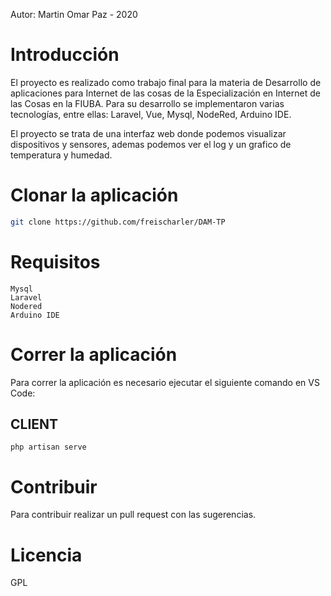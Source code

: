 Autor: Martin Omar Paz - 2020

# Introducción
El proyecto es realizado como trabajo final para la materia de Desarrollo de aplicaciones para Internet de las cosas de la Especialización en Internet de las Cosas en la FIUBA. Para su desarrollo se implementaron varias tecnologías, entre ellas: Laravel, Vue, Mysql, NodeRed, Arduino IDE.

El proyecto se trata de una interfaz web donde podemos visualizar dispositivos y sensores, ademas podemos ver el log y un grafico de temperatura y humedad.


# Clonar la aplicación
```sh
git clone https://github.com/freischarler/DAM-TP
```

# Requisitos
```
Mysql
Laravel
Nodered
Arduino IDE
```

# Correr la aplicación
Para correr la aplicación es necesario ejecutar el siguiente comando en VS Code:

## CLIENT
```
php artisan serve
```

# Contribuir
Para contribuir realizar un pull request con las sugerencias.
# Licencia
GPL

